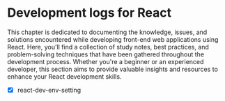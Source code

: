 # Development logs for React

This chapter is dedicated to documenting the knowledge, issues, and solutions encountered while developing front-end web applications using React. Here,
you'll find a collection of study notes, best practices, and problem-solving techniques that have been gathered throughout the development process. Whether
you're a beginner or an experienced developer, this section aims to provide
valuable insights and resources to enhance your React development skills.

- [x] react-dev-env-setting
